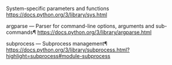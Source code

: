 


System-specific parameters and functions
https://docs.python.org/3/library/sys.html

argparse — Parser for command-line options, arguments and sub-commands¶
https://docs.python.org/3/library/argparse.html

subprocess — Subprocess management¶
https://docs.python.org/3/library/subprocess.html?highlight=subprocess#module-subprocess